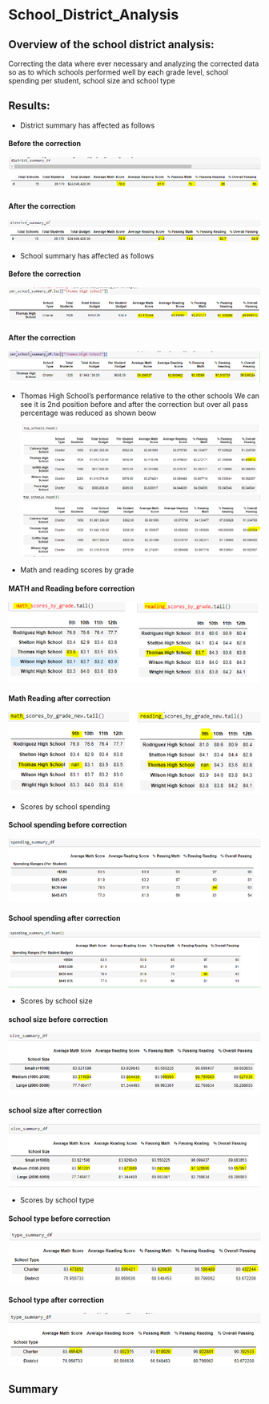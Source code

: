 # School_District_Analysis
## Overview of the school district analysis: 

Correcting the data where ever necessary and analyzing the corrected data so as to which schools performed well by each grade level, school spending per student, school size and school type

## Results:

 - District summary has affected as follows

#### Before the correction

![do](https://github.com/maddalisushmitha/School_District_Analysis/blob/main/images%20for%20readme/District_summary_old.png)

#### After the correction

![dn](https://github.com/maddalisushmitha/School_District_Analysis/blob/main/images%20for%20readme/District_summary_new.png)

 - School summary has affected as follows

#### Before the correction

![so](https://github.com/maddalisushmitha/School_District_Analysis/blob/main/images%20for%20readme/school_summary_old.png)

#### After the correction

![sn](https://github.com/maddalisushmitha/School_District_Analysis/blob/main/images%20for%20readme/school_summary_new.png)

- Thomas High School’s performance relative to the other schools
  We can see it is 2nd position before and after the correction but over all pass percentage was reduced as shown beow
  
  ![THSP](https://github.com/maddalisushmitha/School_District_Analysis/blob/main/images%20for%20readme/THS_Performance.png)
  
 - Math and reading scores by grade
 
 #### MATH and Reading before correction
 
 ![m](https://github.com/maddalisushmitha/School_District_Analysis/blob/main/images%20for%20readme/Grades_old.png)
 
 #### Math Reading after correction
 
 ![R](https://github.com/maddalisushmitha/School_District_Analysis/blob/main/images%20for%20readme/Grades_new.png)
 
 - Scores by school spending
 
 #### School spending before correction
 
 ![sb](https://github.com/maddalisushmitha/School_District_Analysis/blob/main/images%20for%20readme/school_spending_old.png)
 
 #### School spending after correction
 
 ![sa](https://github.com/maddalisushmitha/School_District_Analysis/blob/main/images%20for%20readme/school_spending_new.png)
 
 - Scores by school size
 
 #### school size before correction
 
 ![sb](https://github.com/maddalisushmitha/School_District_Analysis/blob/main/images%20for%20readme/school_size_old.png)
 
  #### school size after correction
  
  ![sa](https://github.com/maddalisushmitha/School_District_Analysis/blob/main/images%20for%20readme/school_size_new.png)
  
  - Scores by school type
  
  #### School type before correction
  
  ![sa](https://github.com/maddalisushmitha/School_District_Analysis/blob/main/images%20for%20readme/school_type_old.png)
  
  #### School type after correction
  
  ![sb](https://github.com/maddalisushmitha/School_District_Analysis/blob/main/images%20for%20readme/school_type_new.png)
  
  
  ## Summary
  
  
  
 
